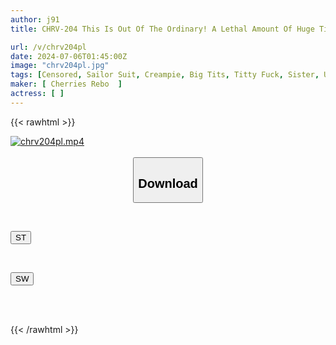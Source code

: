 ```yaml
---
author: j91
title: CHRV-204 This Is Out Of The Ordinary! A Lethal Amount Of Huge Tits! A Brushed Up Busty Girl In Her Third Life! My Sister's Huge Tits Are Worth Seeing! Long Sleeve Sailor Uniform Raw Creampie! L Cup 126cm Dekasumi Pai

url: /v/chrv204pl
date: 2024-07-06T01:45:00Z
image: "chrv204pl.jpg"
tags: [Censored, Sailor Suit, Creampie, Big Tits, Titty Fuck, Sister, Ultra-Huge Tits	]
maker: [ Cherries Rebo  ]
actress: [ ]
---
```



{{< rawhtml >}}

<div class="video" data-videoid="2a4OkaYBb3CZXR9">
    <a href="javascript:;">
        <img src="/v/chrv204pl/chrv204pl.jpg" width="WIDTH" height="HEIGHT" alt="chrv204pl.mp4" loading="lazy">
    </a>
</div>

<script type="text/javascript" src="https://j91.asia/asset/on-demand-st.js"></script>

<br>
  <link rel="stylesheet" href="https://j91.asia/asset/bs5.css">
  
  <center>
  <button class="btn btn-primary" type="button" data-bs-toggle="collapse" data-bs-target=".multi-collapse" aria-expanded="false" aria-controls="multiCollapseExample1 multiCollapseExample2"><h2>Download</h2></button></center>
</p>
<div class="row">
  <div class="col">
    <div class="collapse multi-collapse" id="multiCollapseExample1">
      <div class="card card-body">
	      	      <br>
<div class="buttons">  
<p><a href="/v/chrv204pl/st.html" target="_blank"><button class="btn-hover color-3"><i class="fa fa-download"></i> ST</button></a></p></div>
    </div>
  </div>
</div>
  <div class="col">
    <div class="collapse multi-collapse" id="multiCollapseExample2">
      <div class="card card-body">
	      <br>
<div class="buttons">
<p><a href="/v/chrv204pl/sw.html" target="_blank"><button class="btn-hover color-2"><i class="fa fa-download"></i> SW</button></a></p></div>
<br><br>
      </div>
    </div>
  </div>
</div>

{{< /rawhtml >}}